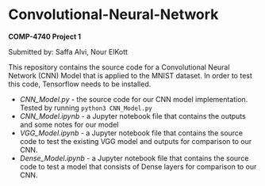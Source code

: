 # Convolutional-Neural-Network
**COMP-4740 Project 1** 

Submitted by: Saffa Alvi, Nour ElKott

This repository contains the source code for a Convolutional Neural Network (CNN) Model that is applied to the MNIST dataset. In order to test this code, Tensorflow needs to be installed. <br>
- _CNN_Model.py_ - the source code for our CNN model implementation. Tested by running `python3 CNN_Model.py`
- _CNN_Model.ipynb_ - a Jupyter notebook file that contains the outputs and some notes for our model
- _VGG_Model.ipynb_ -  a Jupyter notebook file that contains the source code to test the existing VGG model and outputs for comparison to our CNN.
- _Dense_Model.ipynb_ -  a Jupyter notebook file that contains the source code to test a model that consists of Dense layers for comparison to our CNN.
